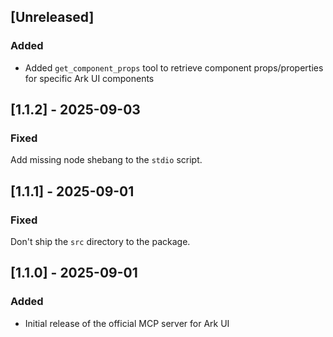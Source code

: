 ## [Unreleased]

### Added

- Added `get_component_props` tool to retrieve component props/properties for specific Ark UI components

## [1.1.2] - 2025-09-03

### Fixed

Add missing node shebang to the `stdio` script.

## [1.1.1] - 2025-09-01

### Fixed

Don't ship the `src` directory to the package.

## [1.1.0] - 2025-09-01

### Added

- Initial release of the official MCP server for Ark UI
